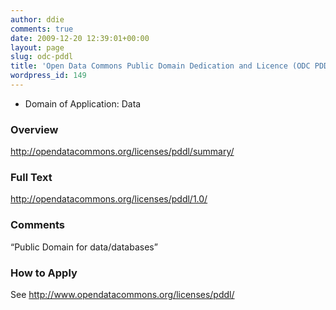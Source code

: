 ```yaml
---
author: ddie
comments: true
date: 2009-12-20 12:39:01+00:00
layout: page
slug: odc-pddl
title: 'Open Data Commons Public Domain Dedication and Licence (ODC PDDL) '
wordpress_id: 149
---
```


 * Domain of Application: Data

### Overview

http://opendatacommons.org/licenses/pddl/summary/

### Full Text 

<http://opendatacommons.org/licenses/pddl/1.0/>

### Comments 

“Public Domain for data/databases”

### How to Apply 

See <http://www.opendatacommons.org/licenses/pddl/>



